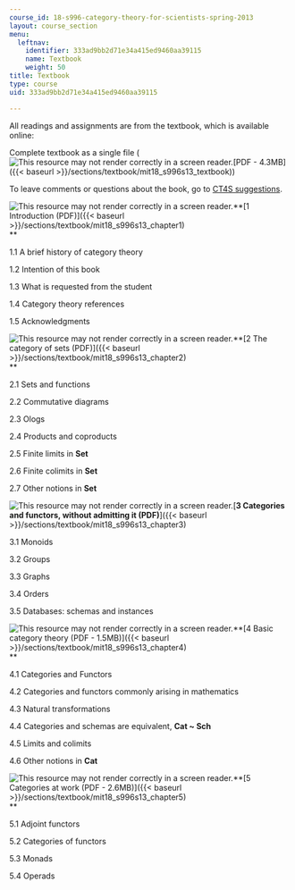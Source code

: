 ```yaml
---
course_id: 18-s996-category-theory-for-scientists-spring-2013
layout: course_section
menu:
  leftnav:
    identifier: 333ad9bb2d71e34a415ed9460aa39115
    name: Textbook
    weight: 50
title: Textbook
type: course
uid: 333ad9bb2d71e34a415ed9460aa39115

---
```


All readings and assignments are from the textbook, which is available online:

Complete textbook as a single file (![This resource may not render correctly in a screen reader.](/images/inacessible.gif)[PDF - 4.3MB]({{< baseurl >}}/sections/textbook/mit18_s996s13_textbook))

To leave comments or questions about the book, go to [CT4S suggestions](https://docs.google.com/document/d/1J2AGqTTBRenZyeUnFvCbXnFVjK5zzEFzMRS245M4wAc/edit?pli=1).

![This resource may not render correctly in a screen reader.](/images/inacessible.gif)**[1 Introduction (PDF)]({{< baseurl >}}/sections/textbook/mit18_s996s13_chapter1)  
**

1.1 A brief history of category theory

1.2 Intention of this book

1.3 What is requested from the student

1.4 Category theory references

1.5 Acknowledgments

![This resource may not render correctly in a screen reader.](/images/inacessible.gif)**[2 The category of sets (PDF)]({{< baseurl >}}/sections/textbook/mit18_s996s13_chapter2)  
**

2.1 Sets and functions

2.2 Commutative diagrams

2.3 Ologs

2.4 Products and coproducts

2.5 Finite limits in **Set**

2.6 Finite colimits in **Set**

2.7 Other notions in **Set**

![This resource may not render correctly in a screen reader.](/images/inacessible.gif)[**3 Categories and functors, without admitting it (PDF)**]({{< baseurl >}}/sections/textbook/mit18_s996s13_chapter3)

3.1 Monoids

3.2 Groups

3.3 Graphs

3.4 Orders

3.5 Databases: schemas and instances

![This resource may not render correctly in a screen reader.](/images/inacessible.gif)**[4 Basic category theory (PDF - 1.5MB)]({{< baseurl >}}/sections/textbook/mit18_s996s13_chapter4)  
**

4.1 Categories and Functors

4.2 Categories and functors commonly arising in mathematics

4.3 Natural transformations

4.4 Categories and schemas are equivalent, **Cat ~ Sch**

4.5 Limits and colimits

4.6 Other notions in **Cat**

![This resource may not render correctly in a screen reader.](/images/inacessible.gif)**[5 Categories at work (PDF - 2.6MB)]({{< baseurl >}}/sections/textbook/mit18_s996s13_chapter5)  
**

5.1 Adjoint functors

5.2 Categories of functors

5.3 Monads

5.4 Operads